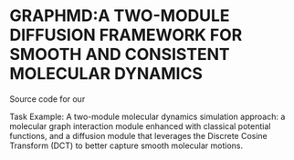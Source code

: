 # GRAPHMD:A TWO-MODULE DIFFUSION FRAMEWORK FOR SMOOTH AND CONSISTENT MOLECULAR DYNAMICS
Source code for our 

Task Example: A two-module molecular dynamics simulation approach: a molecular graph interaction module enhanced with classical potential functions, and a diffusion module that leverages the Discrete Cosine Transform (DCT) to better capture smooth molecular motions.
